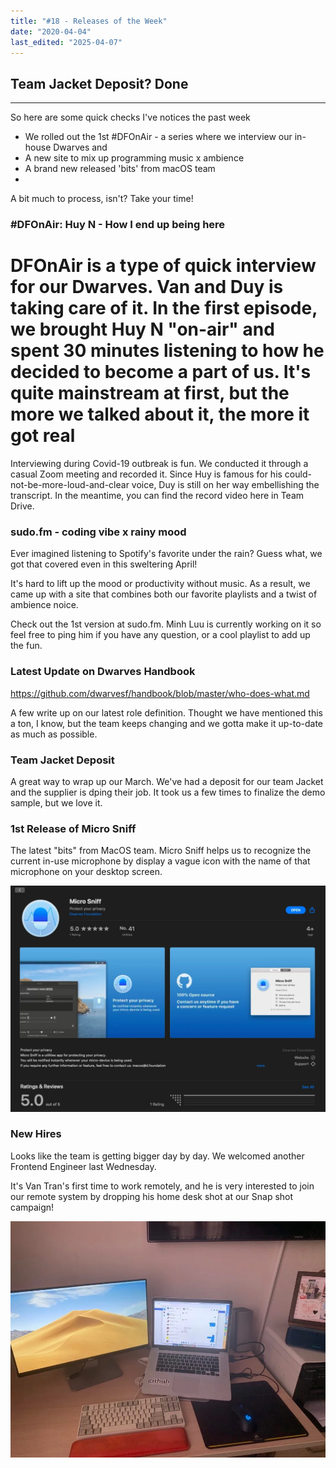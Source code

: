 ```yaml
---
title: "#18 - Releases of the Week"
date: "2020-04-04"
last_edited: "2025-04-07"
---
```

## Team Jacket Deposit? Done

---

So here are some quick checks I've notices the past week

- We rolled out the 1st #DFOnAir - a series where we interview our in-house Dwarves and
- A new site to mix up programming music x ambience
- A brand new released 'bits' from macOS team
-

A bit much to process, isn't? Take your time!

### #DFOnAir: Huy N - How I end up being here

# DFOnAir is a type of quick interview for our Dwarves. Van and Duy is taking care of it. In the first episode, we brought Huy N "on-air" and spent 30 minutes listening to how he decided to become a part of us. It's quite mainstream at first, but the more we talked about it, the more it got real

Interviewing during Covid-19 outbreak is fun. We conducted it through a casual Zoom meeting and recorded it. Since Huy is famous for his could-not-be-more-loud-and-clear voice, Duy is still on her way embellishing the transcript. In the meantime, you can find the record video here in Team Drive.

### sudo.fm - coding vibe x rainy mood

Ever imagined listening to Spotify's favorite under the rain? Guess what, we got that covered even in this sweltering April!

It's hard to lift up the mood or productivity without music. As a result, we came up with a site that combines both our favorite playlists and a twist of ambience noice.

Check out the 1st version at sudo.fm. Minh Luu is currently working on it so feel free to ping him if you have any question, or a cool playlist to add up the fun.

### Latest Update on Dwarves Handbook

<https://github.com/dwarvesf/handbook/blob/master/who-does-what.md>

A few write up on our latest role definition. Thought we have mentioned this a ton, I know, but the team keeps changing and we gotta make it up-to-date as much as possible.

### Team Jacket Deposit

A great way to wrap up our March. We've had a deposit for our team Jacket and the supplier is dping their job. It took us a few times to finalize the demo sample, but we love it.

### 1st Release of Micro Sniff

The latest "bits" from MacOS team. Micro Sniff helps us to recognize the current in-use microphone by display a vague icon with the name of that microphone on your desktop screen.

![](assets/notion-image-1744007188485-wl7d2.webp)

### New Hires

Looks like the team is getting bigger day by day. We welcomed another Frontend Engineer last Wednesday.

It's Van Tran's first time to work remotely, and he is very interested to join our remote system by dropping his home desk shot at our Snap shot campaign!

![](assets/notion-image-1744007190010-echis.webp)
